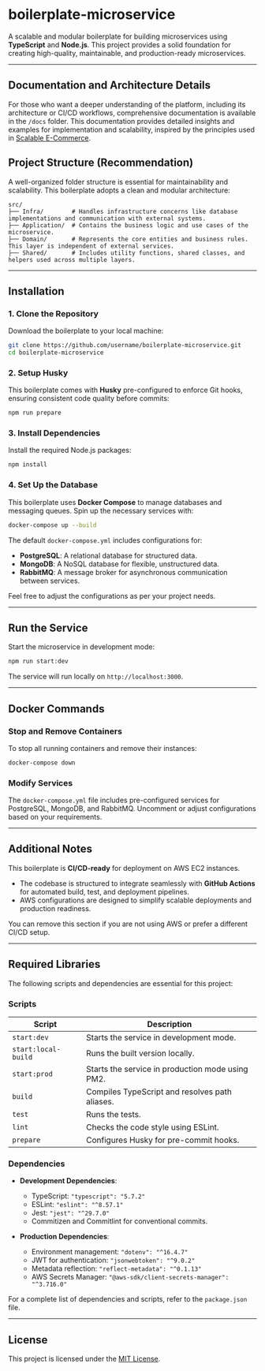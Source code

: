 # boilerplate-microservice

A scalable and modular boilerplate for building microservices using **TypeScript** and **Node.js**. This project provides a solid foundation for creating high-quality, maintainable, and production-ready microservices.  

---

## Documentation and Architecture Details

For those who want a deeper understanding of the platform, including its architecture or CI/CD workflows, comprehensive documentation is available in the `/docs` folder. This documentation provides detailed insights and examples for implementation and scalability, inspired by the principles used in [Scalable E-Commerce](https://github.com/Scalable-E-Commerce/Scalable-E-Commerce).


## Project Structure (Recommendation)  

A well-organized folder structure is essential for maintainability and scalability. This boilerplate adopts a clean and modular architecture:  

```
src/  
├── Infra/        # Handles infrastructure concerns like database implementations and communication with external systems.  
├── Application/  # Contains the business logic and use cases of the microservice.  
├── Domain/       # Represents the core entities and business rules. This layer is independent of external services.  
├── Shared/       # Includes utility functions, shared classes, and helpers used across multiple layers.  
```  

---

## Installation  

### 1. Clone the Repository  

Download the boilerplate to your local machine:  

```bash  
git clone https://github.com/username/boilerplate-microservice.git  
cd boilerplate-microservice  
```  

### 2. Setup Husky  

This boilerplate comes with **Husky** pre-configured to enforce Git hooks, ensuring consistent code quality before commits:  

```bash  
npm run prepare  
```  

### 3. Install Dependencies  

Install the required Node.js packages:  

```bash  
npm install  
```  

### 4. Set Up the Database  

This boilerplate uses **Docker Compose** to manage databases and messaging queues. Spin up the necessary services with:  

```bash  
docker-compose up --build  
```  

The default `docker-compose.yml` includes configurations for:  

- **PostgreSQL**: A relational database for structured data.  
- **MongoDB**: A NoSQL database for flexible, unstructured data.  
- **RabbitMQ**: A message broker for asynchronous communication between services.  

Feel free to adjust the configurations as per your project needs.  

---

## Run the Service  

Start the microservice in development mode:  

```bash  
npm run start:dev  
```  

The service will run locally on `http://localhost:3000`.  

---

## Docker Commands  

### Stop and Remove Containers  

To stop all running containers and remove their instances:  

```bash  
docker-compose down  
```  

### Modify Services  

The `docker-compose.yml` file includes pre-configured services for PostgreSQL, MongoDB, and RabbitMQ. Uncomment or adjust configurations based on your requirements.  

---

## Additional Notes  

This boilerplate is **CI/CD-ready** for deployment on AWS EC2 instances.  

- The codebase is structured to integrate seamlessly with **GitHub Actions** for automated build, test, and deployment pipelines.  
- AWS configurations are designed to simplify scalable deployments and production readiness.  

You can remove this section if you are not using AWS or prefer a different CI/CD setup.  

---

## Required Libraries  

The following scripts and dependencies are essential for this project:  

### **Scripts**  

| Script              | Description                                   |  
|---------------------|-----------------------------------------------|  
| `start:dev`         | Starts the service in development mode.       |  
| `start:local-build` | Runs the built version locally.               |  
| `start:prod`        | Starts the service in production mode using PM2. |  
| `build`             | Compiles TypeScript and resolves path aliases. |  
| `test`              | Runs the tests.                              |  
| `lint`              | Checks the code style using ESLint.          |  
| `prepare`           | Configures Husky for pre-commit hooks.       |  

### **Dependencies**  

- **Development Dependencies**:  
  - TypeScript: `"typescript": "5.7.2"`  
  - ESLint: `"eslint": "^8.57.1"`  
  - Jest: `"jest": "^29.7.0"`  
  - Commitizen and Commitlint for conventional commits.  

- **Production Dependencies**:  
  - Environment management: `"dotenv": "^16.4.7"`  
  - JWT for authentication: `"jsonwebtoken": "^9.0.2"`  
  - Metadata reflection: `"reflect-metadata": "^0.1.13"`  
  - AWS Secrets Manager: `"@aws-sdk/client-secrets-manager": "^3.716.0"`  

For a complete list of dependencies and scripts, refer to the `package.json` file.  

---

## License  

This project is licensed under the [MIT License](LICENSE).  